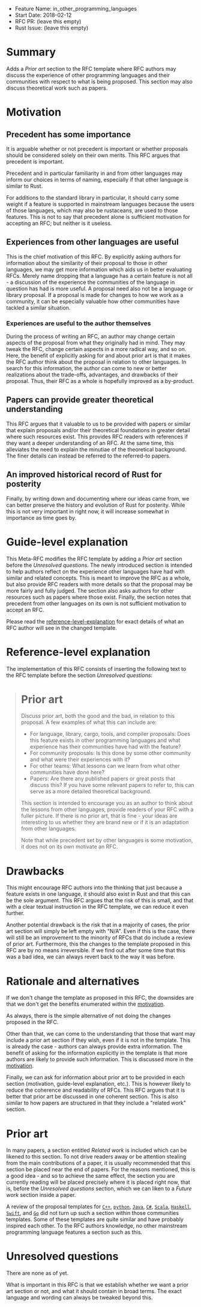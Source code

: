 - Feature Name: in_other_programming_languages
- Start Date: 2018-02-12
- RFC PR: (leave this empty)
- Rust Issue: (leave this empty)

# Summary
[summary]: #summary

Adds a *Prior art* section to the RFC template where RFC authors
may discuss the experience of other programming languages and their
communities with respect to what is being proposed. This section may
also discuss theoretical work such as papers.

# Motivation
[motivation]: #motivation

## Precedent has some importance

It is arguable whether or not precedent is important or whether proposals
should be considered solely on their own merits. This RFC argues that
precedent is important.

Precedent and in particular familiarity in and from other languages may
inform our choices in terms of naming, especially if that other language
is similar to Rust.

For additions to the standard library in particular, it should carry some
weight if a feature is supported in mainstream languages because the users
of those languages, which may also be rustaceans, are used to those features.
This is not to say that precedent alone is sufficient motivation for accepting
an RFC; but neither is it useless.

## Experiences from other languages are useful

This is the chief motivation of this RFC. By explicitly asking authors for
information about the similarity of their proposal to those in other languages,
we may get more information which aids us in better evaluating RFCs. Merely name
dropping that a language has a certain feature is not all - a discussion of the
experience the communities of the language in question has had is more useful.
A proposal need also not be a language or library proposal. If a proposal is
made for changes to how we work as a community, it can be especially valuable
how other communities have tackled a similar situation.

### Experiences are useful to the author themselves

During the process of writing an RFC, an author may change certain aspects
of the proposal from what they originally had in mind. They may tweak the RFC,
change certain aspects in a more radical way, and so on. Here, the benefit of
explicitly asking for and about prior art is that it makes the RFC author think
about the proposal in relation to other languages. In search for this
information, the author can come to new or better realizations about the
trade-offs, advantages, and drawbacks of their proposal. Thus, their RFC as
a whole is hopefully improved as a by-product.

## Papers can provide greater theoretical understanding

This RFC argues that it valuable to us to be provided with papers or similar
that explain proposals and/or their theoretical foundations in greater detail
where such resources exist. This provides RFC readers with references if they
want a deeper understanding of an RFC. At the same time, this alleviates the
need to explain the minutiae of the theoretical background. The finer details
can instead be referred to the referred-to papers.

## An improved historical record of Rust for posterity

Finally, by writing down and documenting where our ideas came from,
we can better preserve the history and evolution of Rust for posterity.
While this is not very important in right now, it will increase somewhat
in importance as time goes by.

# Guide-level explanation
[guide-level-explanation]: #guide-level-explanation

This Meta-RFC modifies the RFC template by adding a *Prior art* section
before the *Unresolved questions*. The newly introduced section is intended
to help authors reflect on the experience other languages have had with similar
and related concepts. This is meant to improve the RFC as a whole, but also
provide RFC readers with more details so that the proposal may be more fairly
and fully judged. The section also asks authors for other resources such as
papers where those exist. Finally, the section notes that precedent from other 
languages on its own is not sufficient motivation to accept an RFC.

Please read the [reference-level-explanation] for exact details of what an RFC
author will see in the changed template.

# Reference-level explanation
[reference-level-explanation]: #reference-level-explanation

The implementation of this RFC consists of inserting the following
text to the RFC template before the section *Unresolved questions*:

> # Prior art
>
> Discuss prior art, both the good and the bad, in relation to this proposal.
> A few examples of what this can include are:
>
> - For language, library, cargo, tools, and compiler proposals:
>   Does this feature exists in other programming languages and
>   what experience has their communities have had with the feature?
> - For community proposals: Is this done by some other community and what
>   were their experiences with it?
> - For other teams: What lessons can we learn from what other communities
>   have done here?
> - Papers: Are there any published papers or great posts that discuss this?
>   If you have some relevant papers to refer to, this can serve as a more
>   detailed theoretical background.
>
> This section is intended to encourage you as an author to think about
> the lessons from other languages, provide readers of your RFC with a
> fuller picture. If there is no prior art, that is fine - your ideas are
> interesting to us whether they are brand new or if it is an adaptation
> from other languages.
>
> Note that while precedent set by other languages is some motivation,
> it does not on its own motivate an RFC.

# Drawbacks
[drawbacks]: #drawbacks

This might encourage RFC authors into the thinking that just because a feature
exists in one language, it should also exist in Rust and that this can be the
sole argument. This RFC argues that the risk of this is small, and that with a
clear textual instruction in the RFC template, we can reduce it even further.

Another potential drawback is the risk that in a majority of cases, the prior
art section will simply be left empty with "N/A". Even if this is the case,
there will still be an improvement to the minority of RFCs that do include a
review of prior art. Furthermore, this the changes to the template proposed
in this RFC are by no means irreversible. If we find out after some time that
this was a bad idea, we can always revert back to the way it was before.

# Rationale and alternatives
[alternatives]: #alternatives

If we don't change the template as proposed in this RFC, the downsides
are that we don't get the benefits enumerated within the [motivation].

As always, there is the simple alternative of not doing the changes proposed
in the RFC.

Other than that, we can come to the understanding that those that
want may include a prior art section if they wish, even if it is not
in the template. This is already the case - authors can always provide
extra information. The benefit of asking for the information explicitly
in the template is that more authors are likely to provide such information.
This is discussed more in the [motivation].

Finally, we can ask for information about prior art to be provided in each
section (motivation, guide-level explanation, etc.). This is however likely to
reduce the coherence and readability of RFCs. This RFC argues that it is better
that prior art be discussed in one coherent section. This is also similar to
how papers are structured in that they include a "related work" section.

# Prior art
[prior-art]: #prior-art

In many papers, a section entitled *Related work* is included which can
be likened to this section. To not drive readers away or be attention
stealing from the main contributions of a paper, it is usually recommended
that this section be placed near the end of papers. For the reasons mentioned,
this is a good idea - and so to achieve the same effect, the section you are
currently reading will be placed precisely where it is placed right now, that
is, before the *Unresolved questions* section, which we can liken to a
*Future work* section inside a paper.

A review of the proposal templates for [`C++`], [`python`], [`Java`], [`C#`],
[`Scala`], [`Haskell`], [`Swift`], and [`Go`] did not turn up such a section
within those communities templates. Some of these templates are quite similar
and have probably inspired each other. To the RFC authors knowledge, no other
mainstream programming language features a section such as this.

[`C++`]: https://isocpp.org/std/submit-a-proposal
[`python`]: https://github.com/python/peps/blob/master/pep-0001.txt
[`Java`]: http://openjdk.java.net/jeps/2
[`C#`]: https://github.com/dotnet/csharplang/blob/master/proposals/proposal-template.md
[`Haskell`]: https://github.com/ghc-proposals/ghc-proposals/blob/master/proposals/0000-template.rst
[`Scala`]: https://github.com/scala/docs.scala-lang/blob/master/_sips/sip-template.md
[`Go`]: https://github.com/golang/proposal/blob/master/design/TEMPLATE.md
[`Swift`]: https://github.com/apple/swift-evolution/blob/master/0000-template.md

# Unresolved questions
[unresolved]: #unresolved-questions

There are none as of yet.

What is important in this RFC is that we establish whether we want a
prior art section or not, and what it should contain in broad terms.
The exact language and wording can always be tweaked beyond this.